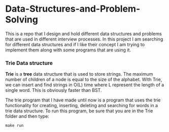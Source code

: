 # Data-Structures-and-Problem-Solving
This is a repo that I design and hold different data structures and problems that are used in different interview processes.
In this project I am searching for different data structures and if I like their concept I am trying to implement them along with some programs that are using it.

### Trie Data structure 
**Trie** is a **tree** data structure that is used to store strings. The maximum number of children of a node is equal to the size of the alphabet. With Trie, we can insert and find strings in O(L) time where L represent the length of a single word. This is obviously faster than BST.

The trie program that I have made until now is a program that uses the trie functionality for creating, inserting, deleting and searching for words in a trie data structure.
To run this program, be sure that you are in the Trie folder and then type:
```
make run
```
